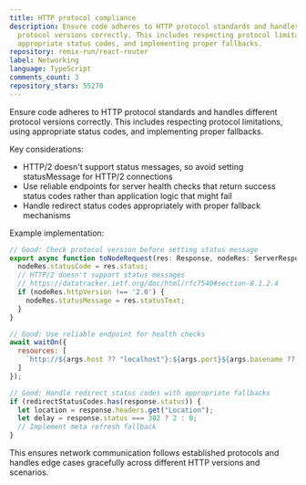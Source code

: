 ```yaml
---
title: HTTP protocol compliance
description: Ensure code adheres to HTTP protocol standards and handles different
  protocol versions correctly. This includes respecting protocol limitations, using
  appropriate status codes, and implementing proper fallbacks.
repository: remix-run/react-router
label: Networking
language: TypeScript
comments_count: 3
repository_stars: 55270
---
```


Ensure code adheres to HTTP protocol standards and handles different protocol versions correctly. This includes respecting protocol limitations, using appropriate status codes, and implementing proper fallbacks.

Key considerations:
- HTTP/2 doesn't support status messages, so avoid setting statusMessage for HTTP/2 connections
- Use reliable endpoints for server health checks that return success status codes rather than application logic that might fail
- Handle redirect status codes appropriately with proper fallback mechanisms

Example implementation:
```javascript
// Good: Check protocol version before setting status message
export async function toNodeRequest(res: Response, nodeRes: ServerResponse) {
  nodeRes.statusCode = res.status;
  // HTTP/2 doesn't support status messages
  // https://datatracker.ietf.org/doc/html/rfc7540#section-8.1.2.4
  if (nodeRes.httpVersion !== '2.0') {
    nodeRes.statusMessage = res.statusText;
  }
}

// Good: Use reliable endpoint for health checks
await waitOn({
  resources: [
    `http://${args.host ?? "localhost"}:${args.port}${args.basename ?? "/favicon.ico"}`,
  ]
});

// Good: Handle redirect status codes with appropriate fallbacks
if (redirectStatusCodes.has(response.status)) {
  let location = response.headers.get("Location");
  let delay = response.status === 302 ? 2 : 0;
  // Implement meta refresh fallback
}
```

This ensures network communication follows established protocols and handles edge cases gracefully across different HTTP versions and scenarios.